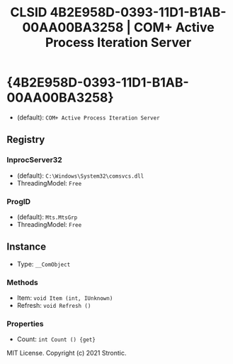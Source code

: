 ﻿---
title: "CLSID 4B2E958D-0393-11D1-B1AB-00AA00BA3258 | COM+ Active Process Iteration Server"
excerpt: What is COM-Object CLSID 4B2E958D-0393-11D1-B1AB-00AA00BA3258?
---

# {4B2E958D-0393-11D1-B1AB-00AA00BA3258}

* (default): `COM+ Active Process Iteration Server`

## Registry


### InprocServer32

* (default): `C:\Windows\System32\comsvcs.dll`
* ThreadingModel: `Free`

### ProgID

* (default): `Mts.MtsGrp`
* ThreadingModel: `Free`

## Instance

* Type: `__ComObject`

### Methods

* Item: `void Item (int, IUnknown)`
* Refresh: `void Refresh ()`

### Properties

* Count: `int Count () {get} `

MIT License. Copyright (c) 2021 Strontic.


